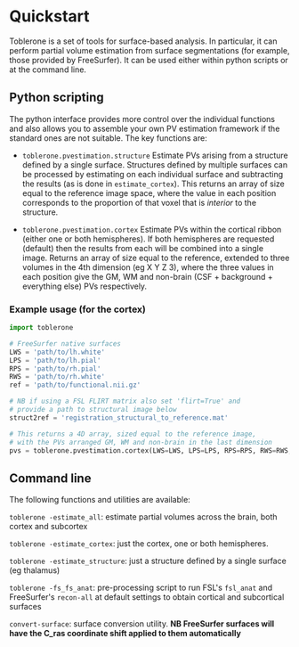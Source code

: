# Quickstart

Toblerone is a set of tools for surface-based analysis. In particular, it can perform partial volume estimation from surface segmentations (for example, those provided by FreeSurfer). It can be used either within python scripts or at the command line. 

## Python scripting

The python interface provides more control over the individual functions and also allows you to assemble your own PV estimation framework if the standard ones are not suitable. The key functions are: 

- `toblerone.pvestimation.structure` Estimate PVs arising from a structure defined by a single surface. Structures defined by multiple surfaces can be processed by estimating on each individual surface and subtracting the results (as is done in `estimate_cortex`). This returns an array of size equal to the reference image space, where the value in each position corresponds to the proportion of that voxel that is *interior* to the structure. 

- `toblerone.pvestimation.cortex` Estimate PVs within the cortical ribbon (either one or both hemispheres). If both hemispheres are requested (default) then the results from each will be combined into a single image. Returns an array of size equal to the reference, extended to three volumes in the 4th dimension (eg X Y Z 3), where the three values in each position give the GM, WM and non-brain (CSF + background + everything else) PVs respectively.  

### Example usage (for the cortex)

```python 
import toblerone 

# FreeSurfer native surfaces
LWS = 'path/to/lh.white'
LPS = 'path/to/lh.pial'
RPS = 'path/to/rh.pial'
RWS = 'path/to/rh.white'
ref = 'path/to/functional.nii.gz'

# NB if using a FSL FLIRT matrix also set 'flirt=True' and 
# provide a path to structural image below
struct2ref = 'registration_structural_to_reference.mat'

# This returns a 4D array, sized equal to the reference image, 
# with the PVs arranged GM, WM and non-brain in the last dimension 
pvs = toblerone.pvestimation.cortex(LWS=LWS, LPS=LPS, RPS=RPS, RWS=RWS, struct2ref=struct2ref, ref=ref)
```

## Command line 

The following functions and utilities are available: 

`toblerone -estimate_all`: estimate partial volumes across the brain, both cortex and subcortex 

`toblerone -estimate_cortex`: just the cortex, one or both hemispheres. 

`toblerone -estimate_structure`: just a structure defined by a single surface (eg thalamus)

`toblerone -fs_fs_anat`: pre-processing script to run FSL's `fsl_anat` and FreeSurfer's `recon-all` at default settings to obtain cortical and subcortical surfaces

`convert-surface`: surface conversion utility. **NB FreeSurfer surfaces will have the C_ras coordinate shift applied to them automatically**